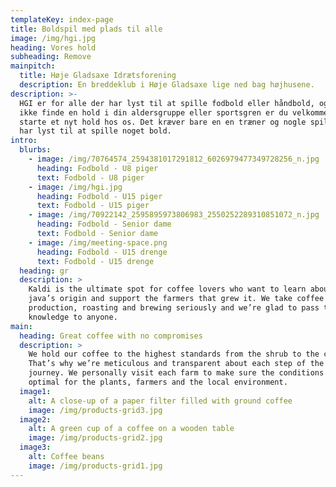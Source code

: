 ```yaml
---
templateKey: index-page
title: Boldspil med plads til alle
image: /img/hgi.jpg
heading: Vores hold
subheading: Remove
mainpitch:
  title: Høje Gladsaxe Idrætsforening
  description: En breddeklub i Høje Gladsaxe lige ned bag højhusene.
description: >-
  HGI er for alle der har lyst til at spille fodbold eller håndbold, og kan du
  ikke finde en hold i din aldersgruppe eller sportsgren er du velkommen til at
  starte et nyt hold hos os. Det kræver bare en en træner og nogle spiller som
  har lyst til at spille noget bold.
intro:
  blurbs:
    - image: /img/70764574_2594381017291812_6026979477349728256_n.jpg
      heading: Fodbold - U8 piger
      text: Fodbold - U8 piger
    - image: /img/hgi.jpg
      heading: Fodbold - U15 piger
      text: Fodbold - U15 piger
    - image: /img/70922142_2595895973806983_2550252289310851072_n.jpg
      heading: Fodbold - Senior dame
      text: Fodbold - Senior dame
    - image: /img/meeting-space.png
      heading: Fodbold - U15 drenge
      text: Fodbold - U15 drenge
  heading: gr
  description: >
    Kaldi is the ultimate spot for coffee lovers who want to learn about their
    java’s origin and support the farmers that grew it. We take coffee
    production, roasting and brewing seriously and we’re glad to pass that
    knowledge to anyone. 
main:
  heading: Great coffee with no compromises
  description: >
    We hold our coffee to the highest standards from the shrub to the cup.
    That’s why we’re meticulous and transparent about each step of the coffee’s
    journey. We personally visit each farm to make sure the conditions are
    optimal for the plants, farmers and the local environment.
  image1:
    alt: A close-up of a paper filter filled with ground coffee
    image: /img/products-grid3.jpg
  image2:
    alt: A green cup of a coffee on a wooden table
    image: /img/products-grid2.jpg
  image3:
    alt: Coffee beans
    image: /img/products-grid1.jpg
---
```


